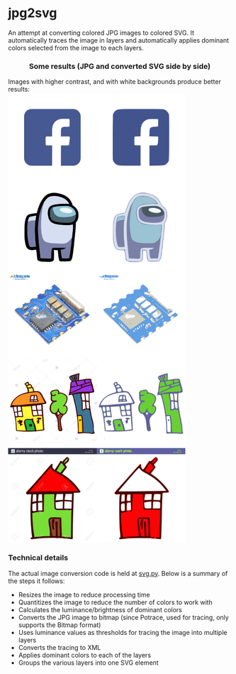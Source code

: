 # jpg2svg

An attempt at converting colored JPG images to colored SVG. It automatically traces the image in layers and automatically applies dominant colors selected from the image to each layers. 

<h3 style="text-align:center"> Some results (JPG and converted SVG side by side)</h3>
Images with higher contrast, and with white backgrounds produce better results:
            <div class="images">
            <div class="image" style="display:flex">
              <img src="/static/images/examples/facebook.jpg" alt="" width="200px" />
              <img src="/static/images/examples/facebook.svg" alt="" width="200px"/>
             </div>
            <div class="image" style="display:flex">
              <img src="/static/images/examples/amongus.jpg" alt="" width="200px"/>
              <img src="/static/images/examples/amongus.svg" alt="" width="200px"/>
             </div>
             <div class="image" style="display:flex">
              <img src="/static/images/examples/chip.jpg" alt="" width="200px"/>
              <img src="/static/images/examples/chip.svg" alt="" width="200px"/>
             </div>
             <div class="image" style="display:flex">
              <img src="/static/images/examples/drawing.jpg" alt="" width="200px"/>
              <img src="/static/images/examples/drawing.svg" alt="" width="200px"/>
             </div>
             <div class="image" style="display:flex">
              <img src="/static/images/examples/house.jpg" alt="" width="200px"/>
              <img src="/static/images/examples/house.svg" alt="" width="200px"/>
             </div>
  </div>

### Technical details

The actual image conversion code is held at [svg.py](svg.py). Below is a summary of the steps it follows:
- Resizes the image to reduce processing time
- Quantitizes the image to reduce the number of colors to work with
- Calculates the luminance/brightness of dominant colors
- Converts the JPG image to bitmap (since Potrace, used for tracing, only supports the Bitmap format)
- Uses luminance values as thresholds for tracing the image into multiple layers
- Converts the tracing to XML
- Applies dominant colors to each of the layers
- Groups the various layers into one SVG element
